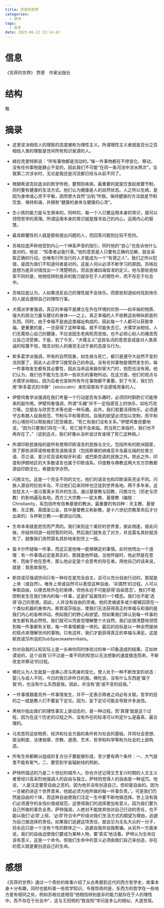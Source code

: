 ```yaml
---
title: 苏菲的世界
categories:
  - 读书
tags:
  - 哲学
date: 2023-06-22 22:14:43
---
```


# 信息

《苏菲的世界》 贾德　作家出版社

# 结构

略

# 摘录

- 这里坚决相信人的理智的态度被称为理性主义。所谓理性主义者就是百分之百相信人类的理智是世间所有知识泉源的人。

- 赫拉克里特斯说：“所有事物都是流动的。”每一件事物都在不停变化、移动，没有任何事物是静止不变的，因此我们不可能“在同一条河流中涉水两次”。当我第二次涉水时，无论是我还是河流都已经与从前不同了。

- 根据希波克拉底派的医学传统，要预防疾病，最重要的就是饮食起居要节制，同时要有健康的生活方式。他们认为健康是人的自然状态。人之所以生病，是因为身体或心灵不平衡，因而使大自然“出轨”所致。保持健康的方法就是节制饮食、保持和谐，并拥有“健康的身体与健康的心灵”。

- 生小孩的能力是与生俱来的。同样的，每一个人只要运用本身的常识，就可以领悟哲学的真理。所谓运用本身的常识就是搜寻自己的内心，运用内心的智慧。

- 最具颠覆性的人就是那些提出问题的人，而回答问题则比较不危险。

- 苏格拉底声称他受到内心一个神圣声音的指引，同时他的“良心”也告诉他什么是对的。他说：“知善者必能行善。”他的意思是人只要有正确的见解，就会采取正确的行动。也唯有行所当行的人才能成为一个“有德之人”。我们之所以犯错，是因为我们不知道何者是对的。这是人何以必须不断学习的原因。苏格拉底想为是非对错找出一个清楚明白，而且放诸四海皆准的定义。他与那些诡辩家不同的是，他相信辨别是非的能力就存在于人的理性中，而不存在于社会中。

- 苏格拉底认为，人如果违反自己的理性就不会快乐。而那些知道如何找到快乐的人就会遵照自己的理性行事。

- 犬儒派学者强调，真正的幸福不是建立在外在环境的优势——如丰裕的物质、强大的政治力量与健壮的身体——之上。真正幸福的人不依赖这些稍纵即逝的东西。同时，由于幸福不是由这类福祉构成的，因此每一个人都可以获致幸福，更重要的是，一旦获得了这种幸福，就不可能失去它。犬儒学派相信，人们无需担心自己的健康，不应该因生老病死而苦恼，也不必担心别人的痛苦而让自己活受罪。于是，到了今天，“犬儒主义”这些名词的意思变成是对人类真诚的轻蔑不信，暗含对别人的痛苦无动于衷的态度与行为。

- 斯多葛学派强调，所有的自然现象，如生病与死亡，都只是遵守大自然不变的法则罢了，因此人必须学习接受自己的命运。没有任何事物是偶然发生的，每一件事物发生都有其必要性，因此当命运来敲你家大门时，抱怨也没有用。他们认为，我们也不能为生活中一些欢乐的事物所动。在这方面，他们的观点与犬儒学派相似，因为后者也宣称所有外在事物都不重要。到了今天，我们仍用“斯多葛式的冷静”（stoiccalm）来形容那些不会感情用事的人。

- 伊壁鸠鲁学派强调在我们考量一个行动是否有乐趣时，必须同时斟酌它可能带来的副作用。伊壁鸠鲁强调，所谓“乐趣”并不一定指感官上的快乐，如吃巧克力等。交朋友与欣赏艺术等也是一种乐趣。此外，我们若要活得快乐，必须遵守古希腊人自我规范、节制与平和等原则。自我的欲望必须加以克制，而平和的心境则可以帮助我们忍受痛苦。“死亡和我们没有关系，”伊壁鸠鲁扼要地说，“因为只要我们存在一天，死亡就不会来临。而当死亡来临时，我们也不再存在了。”（说到这点，我们好像从没听说过有谁得了死亡这种病。）

- 所谓印欧民族指的是所有使用印欧语言的民族与文化，包括所有的欧洲国家，除了那些讲菲诺攸格里克语族语言（包括斯堪的纳维亚半岛最北端的拉普兰语、芬兰语、爱沙尼亚语和匈牙利语）或巴斯克语的民族之外。除此之外，印度和伊朗地区的大多数语言也属于印欧语系。印度教与佛教这两大东方宗教都源自印欧文化，希腊哲学亦然。

- 闪族文化。这是一个完全不同的文化，他们的语言也和印欧语系完全不同。闪族人源自阿拉伯半岛，不过他们后来同样也迁徙到世界各地。两千多年来，这些犹太人一直过着离乡背井的生活。通过基督教与回教，闪族文化（历史与宗教）的影响遍及各地。西方三大宗教——犹太教、基督教（编按：Christianity，系包括所有信奉基督的教派，最重要的有四种：天主教、基督教、东正教、英国圣公会，其中基督教又称新教，是十六世纪宗教革命后才分出来的）与伊斯兰教——都源出闪族。

- 生命本来就是悲伤而严肃的。我们来到这个美好的世界里，彼此相逢，彼此问候，并结伴同游一段短暂的时间。然后我们就失去了对方，并且莫名其妙就消失了，就像我们突然莫名其妙地来到世上一般。

- 笛卡尔怀疑每一件事，而这正是他唯一能够确定的事情。此时他悟出一个道理：有一件事情必定是真实的，那就是他怀疑。当他怀疑时，他必然是在思考，而由于他在思考，那么他必定是个会思考的存在者。用他自己的话来说，就是：我思故我在。

- 斯宾诺莎强调世间只有一种存在是完全自主，且可以充分自由行动的，那就是上帝（或自然）。唯有上帝或自然可以表现这种自由、‘非偶然’的过程。人可以争取自由，以便去除外在的束缚，但他永远不可能获得‘自由意志’。我们不能控制发生在我们体内的每一件事，这是扩延属性的一个模态。我们也不能‘选择’自己的思想。因此，人并没有自由的灵魂，他的灵魂或多或少都被囚禁在一个类似机器的身体内。斯宾诺莎指出，使我们无法获得真正的幸福与和谐的是我们内心的各种冲动。例如我们的野心和欲望。但如果我们体认到每一件事的发生都有其必然性，我们就可以凭直觉理解整个大自然。我们会很清楚地领悟到每一件事都有关联，每一件事情都是一体的。最后的目标是以一种全然接纳的观点来理解世间的事物。只有这样，我们才能获得真正的幸福与满足。这是斯宾诺莎所说的SubSpecieaeternitatis。

- 你对自我的认知实际上是一长串你同时体验过的单一印象造成的结果。正如休谟说的，这个自我‘只不过是一束不同的知觉以无法想象的速度接连而来，不断改变并移动’的过程。

- 佛陀认为人生就是一连串心灵与肉身的变化，使人处于一种不断改变的状态：婴儿与成人不同，今日的我已非昨日的我。佛陀说，没有什么东西是‘属于我’的，也没有什么东西是我。因此，并没有‘我’或不变的自我。”

- 一件事情跟着另外一件事情发生，并不一定表示两者之间必有关联。哲学的目的之一就是教人们不要妄下定论。因为，妄下定论可能会导致许多迷信。

- 黑格尔指出我们的理性事实上是动态的，是一种过程。而‘真理’就是这个过程，因为在这个历史的过程之外，没有外在的标准可以判定什么是最真、最合理的。

- 马克思将这些物质、经济和社会方面的条件称为社会的基础，并将社会思想、政治制度、法律规章、宗教、道德、艺术、哲学和科学等称为社会的上层构造。

- 所有生命都赖以组成的复合分子要能够形成，至少要有两个条件：一、大气层里不能有氧气，二、要受到宇宙辐射线的照射。

- 萨特所描述的乃是二十世纪的城市人。你也许还记得文艺复兴时期的人文主义者曾经兴高采烈地强调人的自由与独立。萨特则觉得人的自由是一种诅咒。他说，‘人是注定要受自由之苦的。因为他并没有创造自己，但却是自由的。因为一旦被扔进这个世界里来，他就必须为他所做的每一件事负责。’。可是我们仍然是自由的个体，而这种自由使我们注定一生中要不断地做选择。世上没有我们必须遵守的永恒价值或规范，这使得我们的选择更加有意义。因为我们要为自己所做的事负全责。萨特强调，人绝对不能放弃他对自己行动的责任，也不能以我们‘必须’上班、‘必须’符合中产阶级对我们生活方式的期望为理由，逃避为自己做选择的责任。如果我们逃避这项责任，就会沦为无名大众的一分子，将永远只是一个没有个性的群体之一，逃避自我并自我欺骗。从另外一方面来说，我们的自由迫使我们要成为某种人物，要‘真实’地活着。萨特认为生命应该有意义，这是一个命令。但我们生命中的意义必须由我们自己来创造，存在的意义就是要创造自己的生命。

# 感想

《苏菲的世界》通过一个奇妙的故事介绍了从古希腊到近代的西方哲学史，故事本身十分有趣，同时也能科普一些哲学知识。令我惊奇的是，东西方的哲学在一些地方是有相同之处，例如苏格拉底相信“他相信辨别是非的能力就存在于人的理性中，而不存在于社会中”，这与王阳明的“致良知”学问是多么的相似，大道至简。